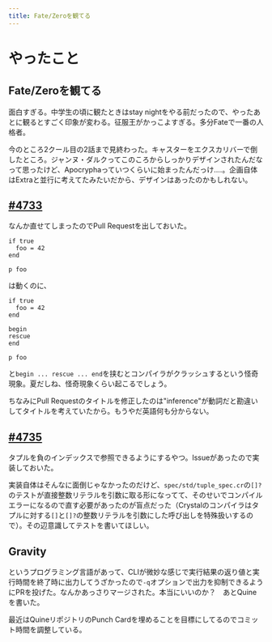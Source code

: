 ```yaml
---
title: Fate/Zeroを観てる
---
```


# やったこと

## Fate/Zeroを観てる

面白すぎる。中学生の頃に観たときはstay nightをやる前だったので、やったあとに観るとすごく印象が変わる。征服王がかっこよすぎる。多分Fateで一番の人格者。

今のところ2クール目の2話まで見終わった。キャスターをエクスカリバーで倒したところ。ジャンヌ・ダルクってこのころからしっかりデザインされたんだなって思ったけど、Apocryphaっていつくらいに始まったんだっけ‥‥。企画自体はExtraと並行に考えてたみたいだから、デザインはあったのかもしれない。

## [#4733](https://github.com/crystal-lang/crystal/pull/4733)

なんか直せてしまったのでPull Requestを出しておいた。

```crystal
if true
  foo = 42
end

p foo
```

は動くのに、

```crystal
if true
  foo = 42
end

begin
rescue
end

p foo
```

と`begin ... rescue ... end`を挟むとコンパイラがクラッシュするという怪奇現象。夏だしね、怪奇現象くらい起こるでしょう。

ちなみにPull Requestのタイトルを修正したのは"inference"が動詞だと勘違いしてタイトルを考えていたから。もうやだ英語何も分からない。

## [#4735](https://github.com/crystal-lang/crystal/pull/4735)

タプルを負のインデックスで参照できるようにするやつ。Issueがあったので実装しておいた。

実装自体はそんなに面倒じゃなかったのだけど、`spec/std/tuple_spec.cr`の`[]?`のテストが直接整数リテラルを引数に取る形になってて、そのせいでコンパイルエラーになるので直す必要があったのが盲点だった（Crystalのコンパイラはタプルに対する`[]`と`[]?`の整数リテラルを引数にした呼び出しを特殊扱いするので）。その辺意識してテストを書いてほしい。

## Gravity

というプログラミング言語があって、CLIが微妙な感じで実行結果の返り値と実行時間を終了時に出力してうざかったので`-q`オプションで出力を抑制できるようにPRを投げた。なんかあっさりマージされた。本当にいいのか？　あとQuineを書いた。

最近はQuineリポジトリのPunch Cardを埋めることを目標にしてるのでコミット時間を調整している。
